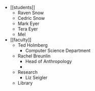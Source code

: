 - [[students]]
	- Raven Snow
	- Cedric Snow
	- Mark Eyer
	- Tera Eyer
	- Mel
- [[faculty]]
	- Ted Holmberg
		- Computer Science Department
	- Rachel Breunlin
		- Head of Anthropology
		-
	- Research
		- Liz Seigler
	- Library